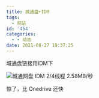 ```yaml
---
title: 城通盘+IDM
tags:
  - 网站
id: '454'
categories:
  - - 动态
date: 2021-08-27 19:37:25
---
```


城通盘链接用IDM下

![城通网盘 IDM 2/4线程 2.58MB/秒](https://z3.ax1x.com/2021/08/27/hQIBdO.png)

惊了，比 Onedrive 还快
